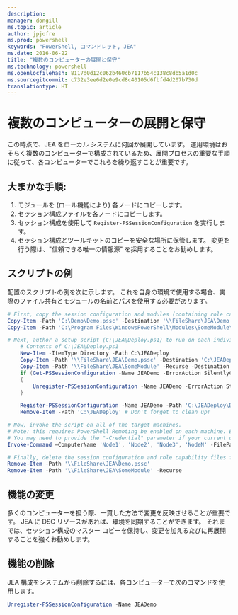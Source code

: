 ```yaml
---
description: 
manager: dongill
ms.topic: article
author: jpjofre
ms.prod: powershell
keywords: "PowerShell, コマンドレット, JEA"
ms.date: 2016-06-22
title: "複数のコンピューターの展開と保守"
ms.technology: powershell
ms.openlocfilehash: 8117d0d12c062b460cb7117b54c138c8db5a1d0c
ms.sourcegitcommit: c732e3ee6d2e0e9cd8c40105d6fbfd4d207b730d
translationtype: HT
---
```

# <a name="multi-machine-deployment-and-maintenance"></a>複数のコンピューターの展開と保守
この時点で、JEA をローカル システムに何回か展開しています。
運用環境はおそらく複数のコンピューターで構成されているため、展開プロセスの重要な手順に従って、各コンピューターでこれらを繰り返すことが重要です。

## <a name="high-level-steps"></a>大まかな手順:
1.  モジュールを (ロール機能により) 各ノードにコピーします。
2.  セッション構成ファイルを各ノードにコピーします。
3.  セッション構成を使用して `Register-PSSessionConfiguration` を実行します。
4.  セッション構成とツールキットのコピーを安全な場所に保管します。
変更を行う際は、"信頼できる唯一の情報源" を採用することをお勧めします。

## <a name="example-script"></a>スクリプトの例
配置のスクリプトの例を次に示します。
これを自身の環境で使用する場合、実際のファイル共有とモジュールの名前とパスを使用する必要があります。
```PowerShell
# First, copy the session configuration and modules (containing role capability files) onto a file share you have access to.
Copy-Item -Path 'C:\Demo\Demo.pssc' -Destination '\\FileShare\JEA\Demo.pssc'
Copy-Item -Path 'C:\Program Files\WindowsPowerShell\Modules\SomeModule\' -Recurse -Destination '\\FileShare\JEA\SomeModule'

# Next, author a setup script (C:\JEA\Deploy.ps1) to run on each individual node
    # Contents of C:\JEA\Deploy.ps1
    New-Item -ItemType Directory -Path C:\JEADeploy
    Copy-Item -Path '\\FileShare\JEA\Demo.pssc' -Destination 'C:\JEADeploy\'
    Copy-Item -Path '\\FileShare\JEA\SomeModule' -Recurse -Destination 'C:\Program Files\WindowsPowerShell\Modules' # Remember, Role Capability Files are found in modules
    if (Get-PSSessionConfiguration -Name JEADemo -ErrorAction SilentlyContinue)
    {
        Unregister-PSSessionConfiguration -Name JEADemo -ErrorAction Stop
    }

    Register-PSSessionConfiguration -Name JEADemo -Path 'C:\JEADeploy\Demo.pssc'
    Remove-Item -Path 'C:\JEADeploy' # Don't forget to clean up!

# Now, invoke the script on all of the target machines.
# Note: this requires PowerShell Remoting be enabled on each machine. Enabling PowerShell remoting is a requirement to use JEA as well.
# You may need to provide the "-Credential" parameter if your current user account does not have admin permissions on these machines.
Invoke-Command –ComputerName 'Node1', 'Node2', 'Node3', 'NodeN' -FilePath 'C:\JEA\Deploy.ps1'

# Finally, delete the session configuration and role capability files from the file share.
Remove-Item -Path '\\FileShare\JEA\Demo.pssc'
Remove-Item -Path '\\FileShare\JEA\SomeModule' -Recurse
```
## <a name="modifying-capabilities"></a>機能の変更
多くのコンピューターを扱う際、一貫した方法で変更を反映させることが重要です。
JEA に DSC リソースがあれば、環境を同期することができます。
それまでは、セッション構成のマスター コピーを保持し、変更を加えるたびに再展開することを強くお勧めします。

## <a name="removing-capabilities"></a>機能の削除
JEA 構成をシステムから削除するには、各コンピューターで次のコマンドを使用します。
```PowerShell
Unregister-PSSessionConfiguration -Name JEADemo
```

